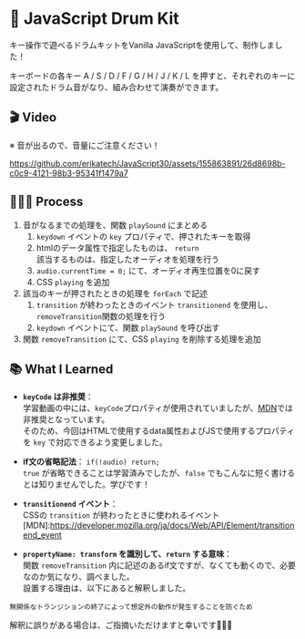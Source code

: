 # 🥁 JavaScript Drum Kit
キー操作で遊べるドラムキットをVanilla JavaScriptを使用して、制作しました！

キーボードの各キー A / S / D / F / G / H / J / K / L を押すと、それぞれのキーに設定されたドラム音がなり、組み合わせて演奏ができます。

## 🎬 Video
※ 音が出るので、音量にご注意ください！

https://github.com/erikatech/JavaScript30/assets/155863891/26d8698b-c0c9-4121-98b3-95341f1479a7

## 👩🏽‍🍳 Process

1. 音がなるまでの処理を、関数 `playSound` にまとめる
	1. `keydown` イベントの `key` プロパティで、押されたキーを取得
	2. htmlのデータ属性で指定したものは、 `return` <br>該当するものは、指定したオーディオを処理を行う
	3. `audio.currentTime = 0;` にて、オーディオ再生位置を0に戻す
	4. CSS `playing` を追加
2. 該当のキーが押されたときの処理を `forEach` で記述
	1. `transition` が終わったときのイベント `transitionend` を使用し、`removeTransition`関数の処理を行う
	2. `keydown` イベントにて、関数 `playSound` を呼び出す
3. 関数 `removeTransition` にて、CSS `playing` を削除する処理を追加

## 📚 What I Learned

- **`keyCode` は非推奨**：<br>学習動画の中には、`keyCode`プロパティが使用されていましたが、[MDN](https://developer.mozilla.org/ja/docs/Web/API/KeyboardEvent/keyCode)では非推奨となっています。<br>そのため、今回はHTMLで使用するdata属性およびJSで使用するプロパティを `key` で対応できるよう変更しました。

- **if文の省略記法**：
`if(!audio) return;`<br>`true` が省略できることは学習済みでしたが、`false` でもこんなに短く書けるとは知りませんでした。学びです！

- **`transitionend` イベント**：<br>CSSの `transition` が終わったときに使われるイベント<br>[MDN]:https://developer.mozilla.org/ja/docs/Web/API/Element/transitionend_event

- **`propertyName: transform` を識別して、`return` する意味**：<br>関数 `removeTransition` 内に記述のあるif文ですが、なくても動くので、必要なのか気になり、調べました。<br>設置する理由は、以下にあると解釈しました。
```
無関係なトランジションの終了によって想定外の動作が発生することを防ぐため
```
解釈に誤りがある場合は、ご指摘いただけますと幸いです🙇🏻‍♀️